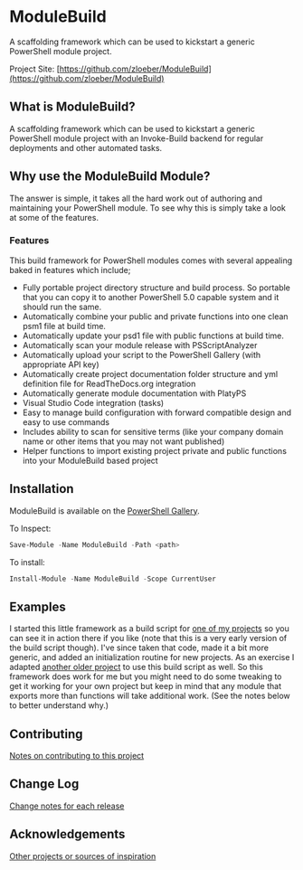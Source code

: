 # ModuleBuild
A scaffolding framework which can be used to kickstart a generic PowerShell module project.

Project Site: [https://github.com/zloeber/ModuleBuild](https://github.com/zloeber/ModuleBuild)

## What is ModuleBuild?
A scaffolding framework which can be used to kickstart a generic PowerShell module project with an Invoke-Build backend for regular deployments and other automated tasks.

## Why use the ModuleBuild Module?
The answer is simple, it takes all the hard work out of authoring and maintaining your PowerShell module. To see why this is simply take a look at some of the features.

### Features
This build framework for PowerShell modules comes with several appealing baked in features which include;

- Fully portable project directory structure and build process. So portable that you can copy it to another PowerShell 5.0 capable system and it should run the same.
- Automatically combine your public and private functions into one clean psm1 file at build time.
- Automatically update your psd1 file with public functions at build time.
- Automatically scan your module release with PSScriptAnalyzer
- Automatically upload your script to the PowerShell Gallery (with appropriate API key)
- Automatically create project documentation folder structure and yml definition file for ReadTheDocs.org integration
- Automatically generate module documentation with PlatyPS
- Visual Studio Code integration (tasks)
- Easy to manage build configuration with forward compatible design and easy to use commands
- Includes ability to scan for sensitive terms (like your company domain name or other items that you may not want published)
- Helper functions to import existing project private and public functions into your ModuleBuild based project

## Installation
ModuleBuild is available on the [PowerShell Gallery](https://www.powershellgallery.com/packages/ModuleBuild/).

To Inspect:
```powershell
Save-Module -Name ModuleBuild -Path <path>
```
To install:
```powershell
Install-Module -Name ModuleBuild -Scope CurrentUser
```

## Examples
I started this little framework as a build script for [one of my projects](https://github.com/zloeber/FormatPowershellCode) so you can see it in action there if you like (note that this is a very early version of the build script though). I've since taken that code, made it a bit more generic, and added an initialization routine for new projects. As an exercise I adapted [another older project](https://github.com/zloeber/NLogModule) to use this build script as well. So this framework does work for me but you might need to do some tweaking to get it working for your own project but keep in mind that any module that exports more than functions will take additional work. (See the notes below to better understand why.)

## Contributing
[Notes on contributing to this project](Contributing.md)

## Change Log
[Change notes for each release](ChangeLog.md)

## Acknowledgements
[Other projects or sources of inspiration](Acknowledgements.md)


